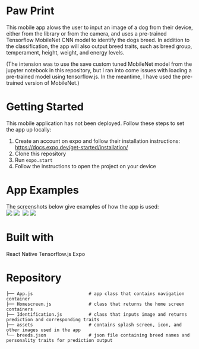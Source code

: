 # Paw Print
This mobile app alows the user to input an image of a dog from their device, either from the library or from the camera, and uses a pre-trained Tensorflow MobileNet CNN model to identify the dogs breed. In addition to the classification, the app will also output breed traits, such as breed group, temperament, height, weight, and energy levels. 

(The intension was to use the save custom tuned MobileNet model from the jupyter notebook in this repository, but I ran into come issues with loading a pre-trained model using tensorflow.js. In the meantime, I have used the pre-trained version of MobileNet.) 


# Getting Started
This mobile application has not been deployed. Follow these steps to set the app up locally:
1. Create an account on expo and follow their installation instructions: https://docs.expo.dev/get-started/installation/
2. Clone this repository 
3. Run `expo.start`
4. Follow the instructions to open the project on your device


# App Examples
The screenshots below give examples of how the app is used:<br>
<img src='Images/splash_screen.PNG'/>
<img src='Images/welcome.PNG'/>
<img scr='Images/input.PNG'>
<img src='Images/processing.PNG'/>
<img src='Images/prediction.PNG'/>

# Built with
React Native
Tensorflow.js
Expo

# Repository
```
├── App.js                     # app class that contains navigation container
├── Homescreen.js              # class that returns the home screen containers
├── Identification.js          # class that inputs image and returns prediction and corresponding traits
├── assets                     # contains splash screen, icon, and other images used in the app
└── breeds.json                # json file containing breed names and personality traits for prediction output
```